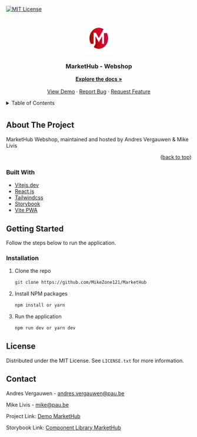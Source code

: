 <div id="top"></div>

[![MIT License][license-shield]][license-url]

<!-- [![LinkedIn][linkedin-shield]][linkedin-url] -->

<!-- PROJECT LOGO -->
<br />
<div align="center">
  <a href="https://github.com/MikeZone121/MarketHub/">
    <img src="public/images/branding/logo.svg" alt="Logo" width="80" height="80">
  </a>

  <h3 align="center">MarketHub - Webshop</h3>

  <p align="center">
    <a href="https://github.com/MikeZone121/MarketHub"><strong>Explore the docs »</strong></a>
    <br />
    <br />
    <a href="https://markethub.pages.dev/">View Demo</a>
    ·
    <a href="https://github.com/MikeZone121/MarketHub/issues">Report Bug</a>
    ·
    <a href="https://github.com/MikeZone121/MarketHub/issues">Request Feature</a>
  </p>
</div>

<!-- TABLE OF CONTENTS -->
<details>
  <summary>Table of Contents</summary>
  <ol>
    <li>
      <a href="#about-the-project">About The Project</a>
      <ul>
        <li><a href="#built-with">Built With</a></li>
      </ul>
    </li>
    <li>
      <a href="#getting-started">Getting Started</a>
      <ul>
        <li><a href="#installation">Installation</a></li>
      </ul>
    </li>
    <li><a href="#license">License</a></li>
    <li><a href="#contact">Contact</a></li>
    <!-- <li><a href="#acknowledgments">Acknowledgments</a></li> -->
  </ol>
</details>

<!-- ABOUT THE PROJECT -->

#

## About The Project

<!-- [![Dashboard][product-screenshot]](https://markethub.pages.dev/) -->

MarketHub Webshop, maintained and hosted by Andres Vergauwen & Mike Livis

<p align="right">(<a href="#top">back to top</a>)</p>

### Built With

- [Vitejs.dev](https://vitejs.dev/)
- [React.js](https://reactjs.org/)
- [Tailwindcss](https://tailwindcss.com/)
- [Storybook](https://storybook.js.org/)
- [Vite PWA](https://vite-pwa-org.netlify.app/)

<!-- GETTING STARTED -->

## Getting Started

Follow the steps below to run the application.

### Installation

1. Clone the repo
   ```sh
   git clone https://github.com/MikeZone121/MarketHub
   ```
2. Install NPM packages

   ```sh
   npm install or yarn
   ```

3. Run the application
   ```sh
   npm run dev or yarn dev
   ```

<!-- LICENSE -->

## License

Distributed under the MIT License. See `LICENSE.txt` for more information.

<!-- CONTACT -->

## Contact

Andres Vergauwen - andres.vergauwen@pau.be

Mike Livis - mike@pau.be

Project Link: [Demo MarketHub](https://github.com/MikeZone121/MarketHub)

Storybook Link: [Component Library MarketHub](https://6443dc8834f188b03c64c511-qotnyqynkj.chromatic.com/)

<!-- MARKDOWN LINKS & IMAGES -->

[license-url]: https://github.com/MikeZone121/MarketHub/blob/main/LICENSE.txt

<!-- [linkedin-url]: hhttps://www.linkedin.com/in/andres-vergauwen-56261988/ -->

[license-shield]: https://img.shields.io/github/license/othneildrew/Best-README-Template.svg?style=for-the-badge
[linkedin-shield]: https://img.shields.io/badge/-LinkedIn-black.svg?style=for-the-badge&logo=linkedin&colorB=555
[product-screenshot]: src/img/screenshot.png

